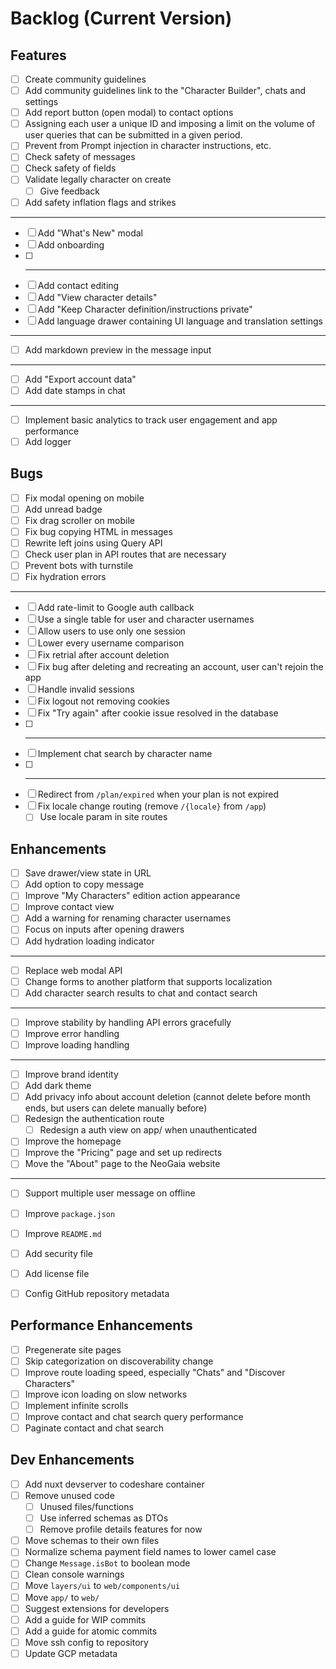# Backlog (Current Version)

## Features

- [ ] Create community guidelines
- [ ] Add community guidelines link to the "Character Builder", chats and settings
- [ ] Add report button (open modal) to contact options
- [ ] Assigning each user a unique ID and imposing a limit on the volume of user queries that can be submitted in a given period.
- [ ] Prevent from Prompt injection in character instructions, etc.
- [ ] Check safety of messages
- [ ] Check safety of fields
- [ ] Validate legally character on create
  - [ ] Give feedback
- [ ] Add safety inflation flags and strikes
- ---
- [ ] Add "What's New" modal
- [ ] Add onboarding
- [ ] ---
- [ ] Add contact editing
- [ ] Add "View character details"
- [ ] Add "Keep Character definition/instructions private"
- [ ] Add language drawer containing UI language and translation settings
- ---
- [ ] Add markdown preview in the message input
- ---
- [ ] Add "Export account data"
- [ ] Add date stamps in chat
- ---
- [ ] Implement basic analytics to track user engagement and app performance
- [ ] Add logger

## Bugs

- [ ] Fix modal opening on mobile
- [ ] Add unread badge
- [ ] Fix drag scroller on mobile
- [ ] Fix bug copying HTML in messages
- [ ] Rewrite left joins using Query API
- [ ] Check user plan in API routes that are necessary
- [ ] Prevent bots with turnstile
- [ ] Fix hydration errors
---
- [ ] Add rate-limit to Google auth callback
- [ ] Use a single table for user and character usernames
- [ ] Allow users to use only one session
- [ ] Lower every username comparison
- [ ] Fix retrial after account deletion
- [ ] Fix bug after deleting and recreating an account, user can't rejoin the app
- [ ] Handle invalid sessions
- [ ] Fix logout not removing cookies
- [ ] Fix "Try again" after cookie issue resolved in the database
- [ ] ---
- [ ] Implement chat search by character name
- [ ] ---
- [ ] Redirect from `/plan/expired` when your plan is not expired
- [ ] Fix locale change routing (remove `/{locale}` from `/app`)
  - [ ] Use locale param in site routes

## Enhancements

- [ ] Save drawer/view state in URL
- [ ] Add option to copy message
- [ ] Improve "My Characters" edition action appearance
- [ ] Improve contact view
- [ ] Add a warning for renaming character usernames
- [ ] Focus on inputs after opening drawers
- [ ] Add hydration loading indicator
- ---
- [ ] Replace web modal API
- [ ] Change forms to another platform that supports localization
- [ ] Add character search results to chat and contact search
- ---
- [ ] Improve stability by handling API errors gracefully
- [ ] Improve error handling
- [ ] Improve loading handling
- ---
- [ ] Improve brand identity
- [ ] Add dark theme
- [ ] Add privacy info about account deletion (cannot delete before month ends, but users can delete manually before)
- [ ] Redesign the authentication route
  - [ ] Redesign a auth view on app/ when unauthenticated
- [ ] Improve the homepage
- [ ] Improve the "Pricing" page and set up redirects
- [ ] Move the "About" page to the NeoGaia website
---
- [ ] Support multiple user message on offline

- [ ] Improve `package.json`
- [ ] Improve `README.md`
- [ ] Add security file
- [ ] Add license file
- [ ] Config GitHub repository metadata

## Performance Enhancements

- [ ] Pregenerate site pages
- [ ] Skip categorization on discoverability change
- [ ] Improve route loading speed, especially "Chats" and "Discover Characters"
- [ ] Improve icon loading on slow networks
- [ ] Implement infinite scrolls
- [ ] Improve contact and chat search query performance
- [ ] Paginate contact and chat search

## Dev Enhancements

- [ ] Add nuxt devserver to codeshare container
- [ ] Remove unused code
  - [ ] Unused files/functions
  - [ ] Use inferred schemas as DTOs
  - [ ] Remove profile details features for now
- [ ] Move schemas to their own files
- [ ] Normalize schema payment field names to lower camel case
- [ ] Change `Message.isBot` to boolean mode
- [ ] Clean console warnings
- [ ] Move `layers/ui` to `web/components/ui`
- [ ] Move `app/` to `web/`
- [ ] Suggest extensions for developers
- [ ] Add a guide for WIP commits
- [ ] Add a guide for atomic commits
- [ ] Move ssh config to repository
- [ ] Update GCP metadata
